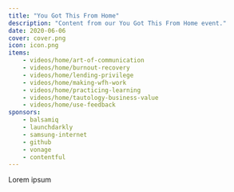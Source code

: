 ```yaml
---
title: "You Got This From Home"
description: "Content from our You Got This From Home event."
date: 2020-06-06
cover: cover.png
icon: icon.png
items:
    - videos/home/art-of-communication
    - videos/home/burnout-recovery
    - videos/home/lending-privilege
    - videos/home/making-wfh-work
    - videos/home/practicing-learning
    - videos/home/tautology-business-value
    - videos/home/use-feedback
sponsors:
    - balsamiq
    - launchdarkly
    - samsung-internet
    - github
    - vonage
    - contentful
---
```


Lorem ipsum

